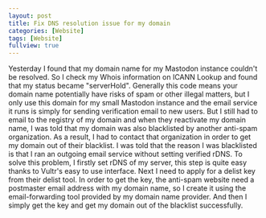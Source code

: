 ```yaml
---
layout: post
title: Fix DNS resolution issue for my domain
categories: [Website]
tags: [Website]
fullview: true
---
```


Yesterday I found that my domain name for my Mastodon instance couldn't be resolved. So I check my Whois information on ICANN Lookup and found that my status became "serverHold". Generally this code means your domain name potentially have risks of spam or other illegal matters, but I only use this domain for my small Mastodon instance and the email service it runs is simply for sending verification email to new users. But I still had to email to the registry of my domain and when they reactivate my domain name, I was told that my domain was also blacklisted by another anti-spam organization. As a result, I had to contact that organization in order to get my domain out of their blacklist. I was told that the reason I was blacklisted is that I ran an outgoing email service without setting verified rDNS. To solve this problem, I firstly set rDNS of my server, this step is quite easy thanks to Vultr's easy to use interface. Next I need to apply for a delist key from their delist tool. In order to get the key, the anti-spam website need a postmaster email address with my domain name, so I create it using the email-forwarding tool provided by my domain name provider. And then I simply get the key and get my domain out of the blacklist successfully.